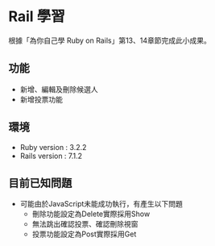 # Rail 學習
根據「為你自己學 Ruby on Rails」第13、14章節完成此小成果。
## 功能
* 新增、編輯及刪除候選人
* 新增投票功能

## 環境
* Ruby version : 3.2.2
* Rails version : 7.1.2

## 目前已知問題
* 可能由於JavaScript未能成功執行，有產生以下問題
    * 刪除功能設定為Delete實際採用Show
    * 無法跳出確認投票、確認刪除視窗
    * 投票功能設定為Post實際採用Get
